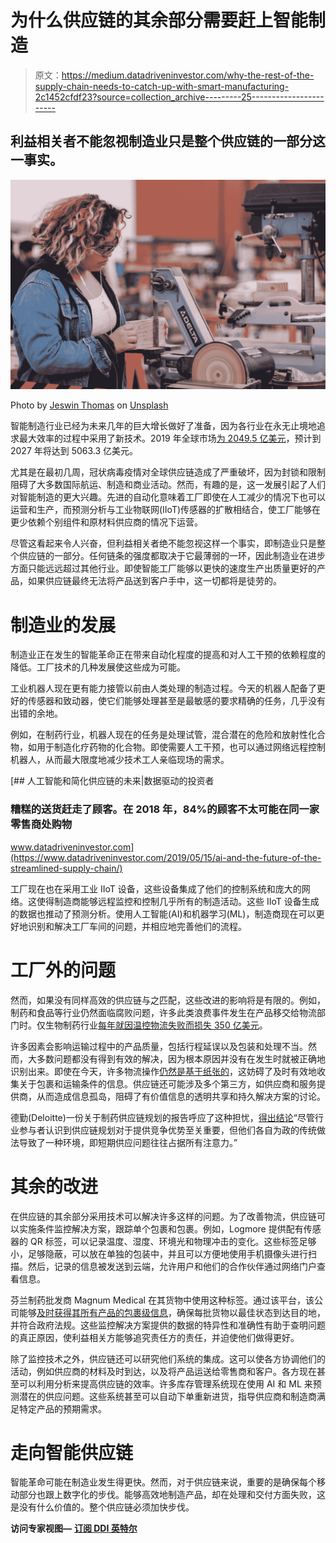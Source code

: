 # 为什么供应链的其余部分需要赶上智能制造

> 原文：<https://medium.datadriveninvestor.com/why-the-rest-of-the-supply-chain-needs-to-catch-up-with-smart-manufacturing-2c1452cfdf23?source=collection_archive---------25----------------------->

## 利益相关者不能忽视制造业只是整个供应链的一部分这一事实。

![](img/769f580c9735c5d9b0dab5e8ab94aab9.png)

Photo by [Jeswin Thomas](https://unsplash.com/@jeswinthomas?utm_source=medium&utm_medium=referral) on [Unsplash](https://unsplash.com?utm_source=medium&utm_medium=referral)

智能制造行业已经为未来几年的巨大增长做好了准备，因为各行业在永无止境地追求最大效率的过程中采用了新技术。2019 年全球市场[为 2049.5 亿美元](https://www.fortunebusinessinsights.com/smart-manufacturing-market-103594)，预计到 2027 年将达到 5063.3 亿美元。

尤其是在最初几周，冠状病毒疫情对全球供应链造成了严重破坏，因为封锁和限制阻碍了大多数国际航运、制造和商业活动。然而，有趣的是，这一发展引起了人们对智能制造的更大兴趣。先进的自动化意味着工厂即使在人工减少的情况下也可以运营和生产，而预测分析与工业物联网(IIoT)传感器的扩散相结合，使工厂能够在更少依赖个别组件和原材料供应商的情况下运营。

尽管这看起来令人兴奋，但利益相关者绝不能忽视这样一个事实，即制造业只是整个供应链的一部分。任何链条的强度都取决于它最薄弱的一环，因此制造业在进步方面只能远远超过其他行业。即使智能工厂能够以更快的速度生产出质量更好的产品，如果供应链最终无法将产品送到客户手中，这一切都将是徒劳的。

# 制造业的发展

制造业正在发生的智能革命正在带来自动化程度的提高和对人工干预的依赖程度的降低。工厂技术的几种发展使这些成为可能。

工业机器人现在更有能力接管以前由人类处理的制造过程。今天的机器人配备了更好的传感器和致动器，使它们能够处理甚至是最敏感的要求精确的任务，几乎没有出错的余地。

例如，在制药行业，机器人现在的任务是处理试管，混合潜在的危险和放射性化合物，如用于制造化疗药物的化合物。即使需要人工干预，也可以通过网络远程控制机器人，从而最大限度地减少技术工人亲临现场的需求。

[](https://www.datadriveninvestor.com/2019/05/15/ai-and-the-future-of-the-streamlined-supply-chain/) [## 人工智能和简化供应链的未来|数据驱动的投资者

### 糟糕的送货赶走了顾客。在 2018 年，84%的顾客不太可能在同一家零售商处购物

www.datadriveninvestor.com](https://www.datadriveninvestor.com/2019/05/15/ai-and-the-future-of-the-streamlined-supply-chain/) 

工厂现在也在采用工业 IIoT 设备，这些设备集成了他们的控制系统和庞大的网络。这使得制造商能够远程监控和控制几乎所有的制造活动。这些 IIoT 设备生成的数据也推动了预测分析。使用人工智能(AI)和机器学习(ML)，制造商现在可以更好地识别和解决工厂车间的问题，并相应地完善他们的流程。

# 工厂外的问题

然而，如果没有同样高效的供应链与之匹配，这些改进的影响将是有限的。例如，制药和食品等行业仍然面临腐败问题，许多此类浪费事件发生在产品移交给物流部门时。仅生物制药行业[每年就因温控物流失败而损失 350 亿美元](https://www.aircargonews.net/sectors/pharma-logistics/failures-in-temperature-controlled-logistics-cost-biopharma-industry-billions/)。

许多因素会影响运输过程中的产品质量，包括行程延误以及包装和处理不当。然而，大多数问题都没有得到有效的解决，因为根本原因并没有在发生时就被正确地识别出来。即使在今天，许多物流操作[仍然是基于纸张的](https://www.pharmexec.com/view/setting-sights-smart-supply-chain)，这妨碍了及时有效地收集关于包裹和运输条件的信息。供应链还可能涉及多个第三方，如供应商和服务提供商，从而造成信息孤岛，阻碍了有价值信息的透明共享和持久解决方案的讨论。

德勤(Deloitte)一份关于制药供应链规划的报告呼应了这种担忧，[得出结论](https://www2.deloitte.com/content/dam/Deloitte/sg/Documents/life-sciences-health-care/sea-lshc-supply-chain-pharma-sea.pdf)“尽管行业参与者认识到供应链规划对于提供竞争优势至关重要，但他们各自为政的传统做法导致了一种环境，即短期供应问题往往占据所有注意力。”

# 其余的改进

在供应链的其余部分采用技术可以解决许多这样的问题。为了改善物流，供应链可以实施条件监控解决方案，跟踪单个包裹和包裹。例如，Logmore 提供配有传感器的 QR 标签，可以记录温度、湿度、环境光和物理冲击的变化。这些标签足够小，足够隐蔽，可以放在单独的包装中，并且可以方便地使用手机摄像头进行扫描。然后，记录的信息被发送到云端，允许用户和他们的合作伙伴通过网络门户查看信息。

芬兰制药批发商 Magnum Medical 在其货物中使用这种标签。通过该平台，该公司能够[及时获得其所有产品的包裹级信息](https://www.logmore.com/success-stories/magnum-medical)，确保每批货物以最佳状态到达目的地，并符合政府法规。这些监控解决方案提供的数据的特异性和准确性有助于查明问题的真正原因，使利益相关方能够追究责任方的责任，并迫使他们做得更好。

除了监控技术之外，供应链还可以研究他们系统的集成。这可以使各方协调他们的活动，例如供应商的材料及时到达，以及将产品运送给零售商和客户。各方现在甚至可以利用分析来提高供应链的效率。许多库存管理系统现在使用 AI 和 ML 来预测潜在的供应问题。这些系统甚至可以自动下单重新进货，指导供应商和制造商满足特定产品的预期需求。

# 走向智能供应链

智能革命可能在制造业发生得更快。然而，对于供应链来说，重要的是确保每个移动部分也跟上数字化的步伐。能够高效地制造产品，却在处理和交付方面失败，这是没有什么价值的。整个供应链必须加快步伐。

**访问专家视图—** [**订阅 DDI 英特尔**](https://datadriveninvestor.com/ddi-intel)